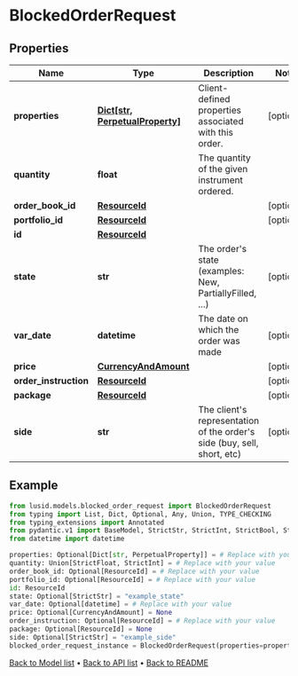 # BlockedOrderRequest

## Properties
Name | Type | Description | Notes
------------ | ------------- | ------------- | -------------
**properties** | [**Dict[str, PerpetualProperty]**](PerpetualProperty.md) | Client-defined properties associated with this order. | [optional] 
**quantity** | **float** | The quantity of the given instrument ordered. | 
**order_book_id** | [**ResourceId**](ResourceId.md) |  | [optional] 
**portfolio_id** | [**ResourceId**](ResourceId.md) |  | [optional] 
**id** | [**ResourceId**](ResourceId.md) |  | 
**state** | **str** | The order&#39;s state (examples: New, PartiallyFilled, ...) | [optional] 
**var_date** | **datetime** | The date on which the order was made | [optional] 
**price** | [**CurrencyAndAmount**](CurrencyAndAmount.md) |  | [optional] 
**order_instruction** | [**ResourceId**](ResourceId.md) |  | [optional] 
**package** | [**ResourceId**](ResourceId.md) |  | [optional] 
**side** | **str** | The client&#39;s representation of the order&#39;s side (buy, sell, short, etc) | [optional] 
## Example

```python
from lusid.models.blocked_order_request import BlockedOrderRequest
from typing import List, Dict, Optional, Any, Union, TYPE_CHECKING
from typing_extensions import Annotated
from pydantic.v1 import BaseModel, StrictStr, StrictInt, StrictBool, StrictFloat, StrictBytes, Field, validator, ValidationError, conlist, constr
from datetime import datetime

properties: Optional[Dict[str, PerpetualProperty]] = # Replace with your value
quantity: Union[StrictFloat, StrictInt] = # Replace with your value
order_book_id: Optional[ResourceId] = # Replace with your value
portfolio_id: Optional[ResourceId] = # Replace with your value
id: ResourceId
state: Optional[StrictStr] = "example_state"
var_date: Optional[datetime] = # Replace with your value
price: Optional[CurrencyAndAmount] = None
order_instruction: Optional[ResourceId] = # Replace with your value
package: Optional[ResourceId] = None
side: Optional[StrictStr] = "example_side"
blocked_order_request_instance = BlockedOrderRequest(properties=properties, quantity=quantity, order_book_id=order_book_id, portfolio_id=portfolio_id, id=id, state=state, var_date=var_date, price=price, order_instruction=order_instruction, package=package, side=side)

```

[Back to Model list](../README.md#documentation-for-models) &#8226; [Back to API list](../README.md#documentation-for-api-endpoints) &#8226; [Back to README](../README.md)

